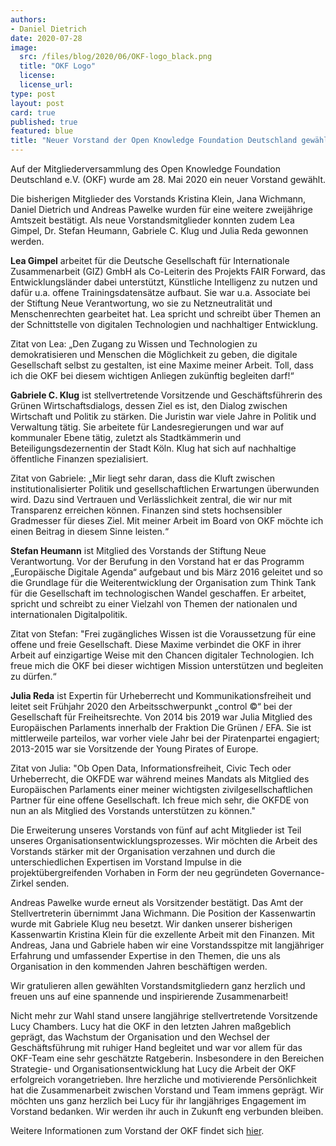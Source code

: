 ```yaml
---
authors: 
- Daniel Dietrich
date: 2020-07-28
image:
  src: /files/blog/2020/06/OKF-logo_black.png
  title: "OKF Logo"
  license:
  license_url:
type: post
layout: post
card: true
published: true
featured: blue
title: "Neuer Vorstand der Open Knowledge Foundation Deutschland gewählt" 
---
```


Auf der Mitgliederversammlung des Open Knowledge Foundation Deutschland e.V. (OKF) wurde am 28. Mai 2020 ein neuer Vorstand gewählt.

Die bisherigen Mitglieder des Vorstands Kristina Klein, Jana Wichmann, Daniel Dietrich und Andreas Pawelke wurden für eine weitere zweijährige Amtszeit bestätigt. Als neue Vorstandsmitglieder konnten zudem Lea Gimpel, Dr. Stefan Heumann, Gabriele C. Klug und Julia Reda gewonnen werden.

**Lea Gimpel** arbeitet für die Deutsche Gesellschaft für Internationale Zusammenarbeit (GIZ) GmbH als Co-Leiterin des Projekts FAIR Forward, das Entwicklungsländer dabei unterstützt, Künstliche Intelligenz zu nutzen und dafür u.a. offene Trainingsdatensätze aufbaut. Sie war u.a. Associate bei der Stiftung Neue Verantwortung, wo sie zu Netzneutralität und Menschenrechten gearbeitet hat. Lea spricht und schreibt über Themen an der Schnittstelle von digitalen Technologien und nachhaltiger Entwicklung. 

Zitat von Lea: „Den Zugang zu Wissen und Technologien zu demokratisieren und Menschen die Möglichkeit zu geben, die digitale Gesellschaft selbst zu gestalten, ist eine Maxime meiner Arbeit. Toll, dass ich die OKF bei diesem wichtigen Anliegen zukünftig begleiten darf!“

**Gabriele C. Klug** ist stellvertretende Vorsitzende und Geschäftsführerin des Grünen Wirtschaftsdialogs, dessen Ziel es ist, den Dialog zwischen Wirtschaft und Politik zu stärken. Die Juristin war viele Jahre in Politik und Verwaltung tätig. Sie arbeitete für  Landesregierungen und war auf kommunaler Ebene tätig,  zuletzt als Stadtkämmerin und Beteiligungsdezernentin der Stadt Köln. Klug hat sich auf nachhaltige öffentliche Finanzen spezialisiert.

Zitat von Gabriele: „Mir liegt sehr daran, dass die Kluft zwischen institutionalisierter Politik und gesellschaftlichen Erwartungen überwunden wird. Dazu sind Vertrauen und  Verlässlichkeit zentral, die wir nur mit Transparenz erreichen können. Finanzen sind stets  hochsensibler Gradmesser für dieses Ziel. Mit meiner Arbeit im Board von OKF möchte ich einen Beitrag in diesem Sinne leisten.“

**Stefan Heumann** ist Mitglied des Vorstands der Stiftung Neue Verantwortung. Vor der Berufung in den Vorstand hat er das Programm „Europäische Digitale Agenda“ aufgebaut und bis März 2016 geleitet und so die Grundlage für die Weiterentwicklung der Organisation zum Think Tank für die Gesellschaft im technologischen Wandel geschaffen. Er arbeitet, spricht und schreibt zu einer Vielzahl von Themen der nationalen und internationalen Digitalpolitik.

Zitat von Stefan: "Frei zugängliches Wissen ist die Voraussetzung für eine offene und freie Gesellschaft. Diese Maxime verbindet die OKF in ihrer Arbeit auf einzigartige Weise mit den Chancen digitaler Technologien. Ich freue mich die OKF bei dieser wichtigen Mission unterstützen und begleiten zu dürfen.“

**Julia Reda** ist Expertin für Urheberrecht und Kommunikationsfreiheit und leitet seit Frühjahr 2020 den Arbeitsschwerpunkt „control ©“ bei der Gesellschaft für Freiheitsrechte. Von 2014 bis 2019 war Julia Mitglied des Europäischen Parlaments innerhalb der Fraktion Die Grünen / EFA. Sie ist mittlerweile parteilos, war vorher viele Jahr bei der Piratenpartei engagiert; 2013-2015 war sie Vorsitzende der Young Pirates of Europe.

Zitat von Julia: "Ob Open Data, Informationsfreiheit, Civic Tech oder Urheberrecht, die OKFDE war während meines Mandats als Mitglied des Europäischen Parlaments einer meiner wichtigsten zivilgesellschaftlichen Partner für eine offene Gesellschaft. Ich freue mich sehr, die OKFDE von nun an als Mitglied des Vorstands unterstützen zu können."

Die Erweiterung unseres Vorstands von fünf auf acht Mitglieder ist Teil unseres Organisationsentwicklungsprozesses. Wir möchten die Arbeit des Vorstands stärker mit der Organisation verzahnen und durch die unterschiedlichen Expertisen im Vorstand Impulse in die projektübergreifenden Vorhaben in Form der neu gegründeten Governance-Zirkel senden.

Andreas Pawelke wurde erneut als Vorsitzender bestätigt. Das Amt der Stellvertreterin übernimmt Jana Wichmann. Die Position der Kassenwartin wurde mit Gabriele Klug neu besetzt. Wir danken unserer bisherigen Kassenwartin Kristina Klein für die exzellente Arbeit mit den Finanzen. Mit Andreas, Jana und Gabriele haben wir eine Vorstandsspitze mit langjähriger Erfahrung und umfassender Expertise in den Themen, die uns als Organisation in den kommenden Jahren beschäftigen werden.

Wir gratulieren allen gewählten Vorstandsmitgliedern ganz herzlich und freuen uns auf eine spannende und inspirierende Zusammenarbeit!

Nicht mehr zur Wahl stand unsere langjährige stellvertretende Vorsitzende Lucy Chambers. Lucy hat die OKF in den letzten Jahren maßgeblich geprägt, das Wachstum der Organisation und den Wechsel der Geschäftsführung mit ruhiger Hand begleitet und war vor allem für das OKF-Team eine sehr geschätzte Ratgeberin. Insbesondere in den Bereichen Strategie- und Organisationsentwicklung hat Lucy die Arbeit der OKF erfolgreich vorangetrieben. Ihre herzliche und  motivierende Persönlichkeit hat die Zusammenarbeit zwischen Vorstand und Team immens geprägt. Wir möchten uns ganz herzlich bei Lucy für ihr langjähriges Engagement im Vorstand bedanken. Wir werden ihr auch in Zukunft eng verbunden bleiben.

Weitere Informationen zum Vorstand der OKF findet sich [hier](https://okfn.de/vorstand/).
